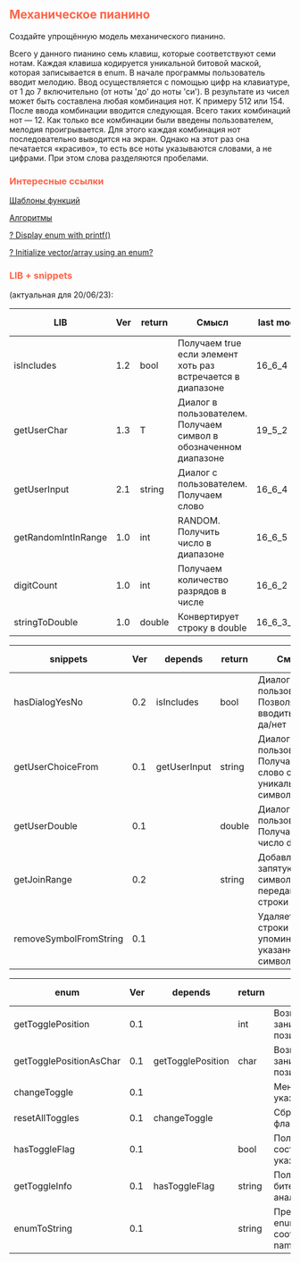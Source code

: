 ## <font color="tomato">Механическое пианино</font>

Создайте упрощённую модель механического пианино.

Всего у данного пианино семь клавиш, которые соответствуют семи нотам.
Каждая клавиша кодируется уникальной битовой маской, которая записывается в enum.
В начале программы пользователь вводит мелодию.
Ввод осуществляется с помощью цифр на клавиатуре, от 1 до 7 включительно (от ноты 'до' до ноты 'си').
В результате из чисел может быть составлена любая комбинация нот.
К примеру 512 или 154.
После ввода комбинации вводится следующая.
Всего таких комбинаций нот — 12.
Как только все комбинации были введены пользователем, мелодия проигрывается.
Для этого каждая комбинация нот последовательно выводится на экран.
Однако на этот раз она печатается «красиво», то есть все ноты указываются словами, а не цифрами.
При этом слова разделяются пробелами.

### <font color="tomato">Интересные ссылки</font>

[Шаблоны функций](https://metanit.com/cpp/tutorial/9.2.php)

[Алгоритмы](https://academy.yandex.ru/handbook/cpp/article/algorithms)

[? Display enum with printf()](https://stackoverflow.com/questions/2161790/can-i-display-the-value-of-an-enum-with-printf)

[? Initialize vector/array using an enum?](https://stackoverflow.com/questions/27532072/how-do-i-initialize-vector-array-using-an-enum)

### <font color="tomato">LIB + snippets</font>

(актуальная для 20/06/23):

| LIB                 | Ver | return | Смысл                                                            | last mod | prev mod |
|---------------------|-----|--------|------------------------------------------------------------------|----------|----------|
| isIncludes          | 1.2 | bool   | Получаем true если элемент хоть раз встречается в диапазоне      | 16_6_4   | 16_6_1   |
| getUserChar         | 1.3 | T      | Диалог в пользователем. Получаем символ в обозначенном диапазоне | 19_5_2   | 16_6_4   |
| getUserInput        | 2.1 | string | Диалог с пользователем. Получаем слово                           | 16_6_4   | 16_6_5   |
| getRandomIntInRange | 1.0 | int    | RANDOM. Получить число в диапазоне                               | 16_6_5   |          |
| digitCount          | 1.0 | int    | Получаем количество разрядов в числе                             | 16_6_2   |          |
| stringToDouble      | 1.0 | double | Конвертирует строку в double                                     | 16_6_3_1 |          |

| snippets               | Ver | depends      | return | Смысл                                                          | last mod | prev mod |
|------------------------|-----|--------------|--------|----------------------------------------------------------------|----------|----------|
| hasDialogYesNo         | 0.2 | isIncludes   | bool   | Диалог с пользователем. Позволяет вводить лишь да/нет          | 16_6_1   | 16_6_5   |
| getUserChoiceFrom      | 0.1 | getUserInput | string | Диалог с пользователем. Получаем слово с уникальными символами | 16_6_5   |          |
| getUserDouble          | 0.1 |              | double | Диалог с пользователем. Получает число double                  | 16_6_1   |          |
| getJoinRange           | 0.2 |              | string | Добавляет запятую между символами переданной строки            | 19_5_2   | 16_6_5   |
| removeSymbolFromString | 0.1 |              |        | Удаляет из строки упоминания указанного символа                | 16_6_3_1 |          |

| enum                    | Ver | depends           | return | Смысл                                          | last mod |
|-------------------------|-----|-------------------|--------|------------------------------------------------|----------|
| getTogglePosition       | 0.1 |                   | int    | Возвращает занимаемую позицию в enum           | 16_6_5   |
| getTogglePositionAsChar | 0.1 | getTogglePosition | char   | Возвращает занимаемую позицию в enum           | 16_6_5   |
| changeToggle            | 0.1 |                   |        | Меняет флаг указанного бита                    | 16_6_5   |
| resetAllToggles         | 0.1 | changeToggle      |        | Сбрасывает все флаги                           | 16_6_5   |
| hasToggleFlag           | 0.1 |                   | bool   | Получить состояние указанного бита             | 16_6_5   |
| getToggleInfo           | 0.1 | hasToggleFlag     | string | Получить отчет о бите в строковом аналоге JSON | 16_6_5   |
| enumToString            | 0.1 |                   | string | Преобразовывает enum в соответствующий name    | 16_6_4   |
